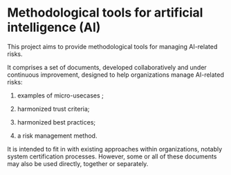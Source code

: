 # Methodological tools for artificial intelligence (AI)

This project aims to provide methodological tools for managing AI-related risks.


It comprises a set of documents, developed collaboratively and under continuous improvement, designed to help organizations manage AI-related risks:

1. examples of micro-usecases ;

2. harmonized trust criteria;

3. harmonized best practices;

4. a risk management method.


It is intended to fit in with existing approaches within organizations, notably system certification processes. However, some or all of these documents may also be used directly, together or separately.
